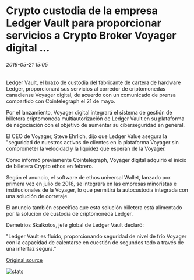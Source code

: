 # Crypto custodia de la empresa Ledger Vault para proporcionar servicios a Crypto Broker Voyager digital ...

###### 2019-05-21 15:05

Ledger Vault, el brazo de custodia del fabricante de cartera de hardware Ledger, proporcionará sus servicios al corredor de criptomonedas canadiense Voyager digital, de acuerdo con un comunicado de prensa compartido con Cointelegraph el 21 de mayo.

Por el lanzamiento, Voyager digital integrará el sistema de gestión de billetera criptomoneda multiautorización de Ledger Vault en su plataforma de negociación con el objetivo de aumentar su ciberseguridad en general.

El CEO de Voyager, Steve Ehrlich, dijo que Ledger Value asegura la "seguridad de nuestros activos de clientes en la plataforma Voyager sin comprometer la velocidad y la liquidez que esperan de la Voyager.

Como informó previamente Cointelegraph, Voyager digital adquirió el inicio de billetera Crypto ethos en febrero.

Según el anuncio, el software de ethos universal Wallet, lanzado por primera vez en julio de 2018, se integrará en las empresas minoristas e institucionales de la Voyager, lo que permitirá la autocustodia integrada con una solución de corretaje.

El anuncio también especifica que esta solución billetera está alimentado por la solución de custodia de criptomoneda Ledger.

Demetrios Skalkotos, jefe global de Ledger Vault declaró:

"Ledger Vault es fluido, proporcionando seguridad de nivel de frío Voyager con la capacidad de calentarse en cuestión de segundos todo a través de una interfaz segura."

[Original source](https://cointelegraph.com/news/crypto-custody-firm-ledger-vault-to-provide-services-to-crypto-broker-voyager-digital)

![stats](https://c.statcounter.com/11760860/0/a89fa40b/1/ "stats")